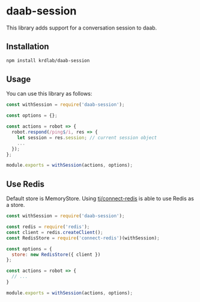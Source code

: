 # daab-session

This library adds support for a conversation session to daab.

## Installation

```sh
npm install krdlab/daab-session
```

## Usage

You can use this library as follows:

```javascript
const withSession = require('daab-session');

const options = {};

const actions = robot => {
  robot.respond(/ping$/i, res => {
    let session = res.session; // current session object
    ...
  });
};

module.exports = withSession(actions, options);
```

## Use Redis

Default store is MemoryStore. Using [tj/connect-redis](https://github.com/tj/connect-redis) is able to use Redis as a store.

```javascript
const withSession = require('daab-session');

const redis = require('redis');
const client = redis.createClient();
const RedisStore = require('connect-redis')(withSession);

const options = {
  store: new RedisStore({ client })
};

const actions = robot => {
  // ...
}

module.exports = withSession(actions, options);
```
